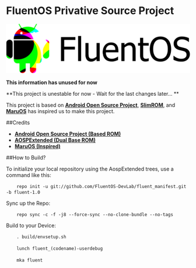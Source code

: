 FluentOS Privative Source Project
===========

![fluent_logo](fluent_logo.png)

**This information has unused for now**

**This project is unestable for now - Wait for the last changes later... **

This project is based on [**Android Open Source Project**](https://android.googlesource.com), [**SlimROM**](https://github.com/SlimRoms), and [**MaruOS**](https://github.com/maruos) has inspired us to make this project.

##Credits
* [**Android Open Source Project (Based ROM)**](https://android.googlesource.com)
* [**AOSPExtended (Dual Base ROM)**](https://github.com/AOSPExtended)
* [**MaruOS (Inspired)**](https://github.com/maruos)

##How to Build?

To initialize your local repository using the AospExtended trees, use a command like this:

        repo init -u git://github.com/FluentOS-DevLab/fluent_manifest.git -b fluent-1.0

Sync up the Repo:

        repo sync -c -f -j8 --force-sync --no-clone-bundle --no-tags

Build to your Device:

        . build/envsetup.sh 

        lunch fluent_(codename)-userdebug

        mka fluent

        
